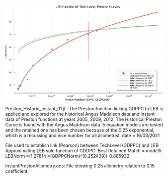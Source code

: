 
![Preston Historic Instant chart](https://raw.githubusercontent.com/joeganiomego/TYSDS_2020CE/main/Preston_Historic_Instant/Preston_Historic_Instant_01_2big.png)



Preston_Historic_Instant_01.jl  :
The Preston function linking GDPPC to LEB is applied and explored for the historical Angus Maddison data and instant data 
of Preston functions at years 2005, 2009, 2012.
The Historical Preston Curve is found with the Angus Maddison data.  5 equation models are tested and the retained one has been chosen because of the 0.25 exponential, which is a recussing and nice number for all allometrist.
date = 16/03/2021

File used to establish link (Pearson) between TechLevel (GDPPC) and LEB
Approximating LEB sole function of GDDPC.
Best Retained Match = model5  LEBNorm =(1.27814 *(GDPPCNorm)^(0.252439))-0.885932


InstantPrestonAllometry.ods:
File showing 0.25 allometry relation to 0.15 coefficient.
